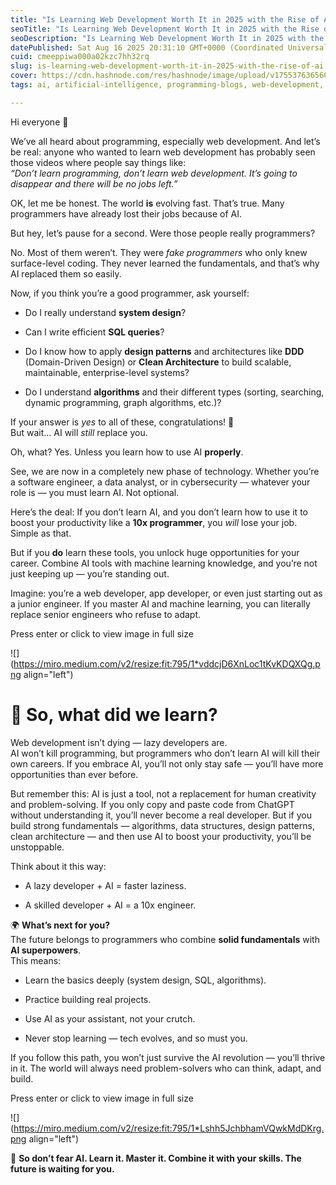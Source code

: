 ```yaml
---
title: "Is Learning Web Development Worth It in 2025 with the Rise of AI?"
seoTitle: "Is Learning Web Development Worth It in 2025 with the Rise of AI?"
seoDescription: "Is Learning Web Development Worth It in 2025 with the Rise of AI?"
datePublished: Sat Aug 16 2025 20:31:10 GMT+0000 (Coordinated Universal Time)
cuid: cmeeppiwa000a02kzc7hh32rq
slug: is-learning-web-development-worth-it-in-2025-with-the-rise-of-ai
cover: https://cdn.hashnode.com/res/hashnode/image/upload/v1755376365609/c3dfb693-32a4-454d-8333-5996005d988b.jpeg
tags: ai, artificial-intelligence, programming-blogs, web-development, machine-learning

---
```


Hi everyone 👋

We’ve all heard about programming, especially web development. And let’s be real: anyone who wanted to learn web development has probably seen those videos where people say things like:  
*“Don’t learn programming, don’t learn web development. It’s going to disappear and there will be no jobs left.”*

OK, let me be honest. The world **is** evolving fast. That’s true. Many programmers have already lost their jobs because of AI.

But hey, let’s pause for a second. Were those people really programmers?

No. Most of them weren’t. They were *fake programmers* who only knew surface-level coding. They never learned the fundamentals, and that’s why AI replaced them so easily.

Now, if you think you’re a good programmer, ask yourself:

* Do I really understand **system design**?
    
* Can I write efficient **SQL queries**?
    
* Do I know how to apply **design patterns** and architectures like **DDD** (Domain-Driven Design) or **Clean Architecture** to build scalable, maintainable, enterprise-level systems?
    
* Do I understand **algorithms** and their different types (sorting, searching, dynamic programming, graph algorithms, etc.)?
    

If your answer is *yes* to all of these, congratulations! 🎉  
But wait… AI will *still* replace you.

Oh, what? Yes. Unless you learn how to use AI **properly**.

See, we are now in a completely new phase of technology. Whether you’re a software engineer, a data analyst, or in cybersecurity — whatever your role is — you must learn AI. Not optional.

Here’s the deal: If you don’t learn AI, and you don’t learn how to use it to boost your productivity like a **10x programmer**, you *will* lose your job. Simple as that.

But if you **do** learn these tools, you unlock huge opportunities for your career. Combine AI tools with machine learning knowledge, and you’re not just keeping up — you’re standing out.

Imagine: you’re a web developer, app developer, or even just starting out as a junior engineer. If you master AI and machine learning, you can literally replace senior engineers who refuse to adapt.

Press enter or click to view image in full size

![](https://miro.medium.com/v2/resize:fit:795/1*vddcjD6XnLoc1tKvKDQXQg.png align="left")

# **🔹 So, what did we learn?**

Web development isn’t dying — lazy developers are.  
AI won’t kill programming, but programmers who don’t learn AI will kill their own careers. If you embrace AI, you’ll not only stay safe — you’ll have more opportunities than ever before.

But remember this: AI is just a tool, not a replacement for human creativity and problem-solving. If you only copy and paste code from ChatGPT without understanding it, you’ll never become a real developer. But if you build strong fundamentals — algorithms, data structures, design patterns, clean architecture — and then use AI to boost your productivity, you’ll be unstoppable.

Think about it this way:

* A lazy developer + AI = faster laziness.
    
* A skilled developer + AI = a 10x engineer.
    

🌍 **What’s next for you?**  
The future belongs to programmers who combine **solid fundamentals** with **AI superpowers**.  
This means:

* Learn the basics deeply (system design, SQL, algorithms).
    
* Practice building real projects.
    
* Use AI as your assistant, not your crutch.
    
* Never stop learning — tech evolves, and so must you.
    

If you follow this path, you won’t just survive the AI revolution — you’ll thrive in it. The world will always need problem-solvers who can think, adapt, and build.

Press enter or click to view image in full size

![](https://miro.medium.com/v2/resize:fit:795/1*Lshh5JchbhamVQwkMdDKrg.png align="left")

🚀 **So don’t fear AI. Learn it. Master it. Combine it with your skills. The future is waiting for you.**